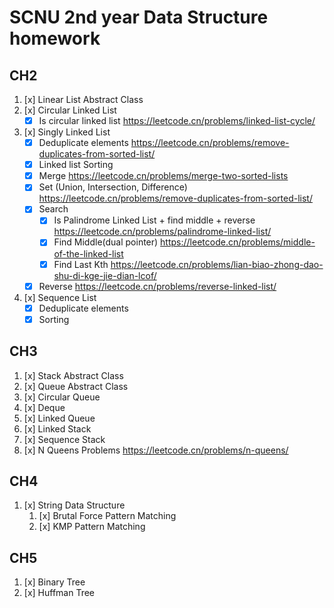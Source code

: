 # SCNU 2nd year Data Structure homework

## CH2

1. [x] Linear List Abstract Class
2. [x] Circular Linked List
    - [x] Is circular linked list https://leetcode.cn/problems/linked-list-cycle/
3. [x] Singly Linked List
    - [x] Deduplicate elements https://leetcode.cn/problems/remove-duplicates-from-sorted-list/
    - [x] Linked list Sorting
    - [x] Merge https://leetcode.cn/problems/merge-two-sorted-lists
    - [x] Set (Union, Intersection, Difference) https://leetcode.cn/problems/remove-duplicates-from-sorted-list/
    - [x] Search
        - [x] Is Palindrome Linked List + find middle + reverse https://leetcode.cn/problems/palindrome-linked-list/
        - [x] Find Middle(dual pointer) https://leetcode.cn/problems/middle-of-the-linked-list
        - [x] Find Last Kth https://leetcode.cn/problems/lian-biao-zhong-dao-shu-di-kge-jie-dian-lcof/
    - [x] Reverse https://leetcode.cn/problems/reverse-linked-list/
4. [x] Sequence List
    - [x] Deduplicate elements
    - [x] Sorting

## CH3

1. [x] Stack Abstract Class
2. [x] Queue Abstract Class
3. [x] Circular Queue
4. [x] Deque
5. [x] Linked Queue
6. [x] Linked Stack
7. [x] Sequence Stack
8. [x] N Queens Problems https://leetcode.cn/problems/n-queens/

## CH4
1. [x] String Data Structure
   1. [x] Brutal Force Pattern Matching
   2. [x] KMP Pattern Matching

## CH5
1. [x] Binary Tree 
2. [x] Huffman Tree
